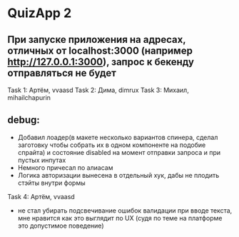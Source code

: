 # QuizApp 2

## При запуске приложения на адресах, отличных от localhost:3000 (например http://127.0.0.1:3000), запрос к бекенду отправляться не будет

Task 1: Артём, vvaasd
Task 2: Дима, dimrux
Task 3: Михаил, mihailchapurin

## debug:

- Добавил лоадер(в макете несколько вариантов спинера, сделал заготовку чтобы собрать их в одном компоненте на подобие спрайта) и состояние disabled на момент отправки запроса и при пустых инпутах
- Немного причесал по алиасам
- Логика авторизации вынесена в отдельный хук, дабы не плодить стэйты внутри формы

Task 4: Артём, vvaasd
- не стал убирать подсвечивание ошибок валидации при вводе текста, мне нравится как это выглядит по UX (судя по теме на платформе это допустимое поведение)
